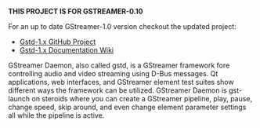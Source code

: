 **THIS PROJECT IS FOR GSTREAMER-0.10**

For an up to date GStreamer-1.0 version checkout the updated project:
* [Gstd-1.x GitHub Project](https://github.com/RidgeRun/gstd-1.x.git)
* [Gstd-1.x Documentation Wiki](https://developer.ridgerun.com/wiki/index.php?title=Gstd-1.0)

GStreamer Daemon, also called gstd, is a GStreamer framework fore controlling
audio and video streaming using D-Bus messages. Qt applications, web interfaces,
and GStreamer element test suites show different ways the framework can be
utilized.  GStreamer Daemon is gst-launch on steroids where you can create
a GStreamer pipeline, play, pause, change speed, skip around, and even change
element parameter settings all while the pipeline is active.

